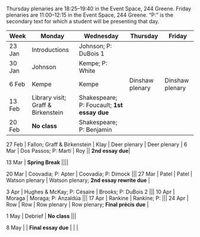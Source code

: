 
Thursday plenaries are 18:25–19:40 in the Event Space, 244 Greene. Friday
plenaries are 11:00–12:15 in the Event Space, 244 Greene. “P:” is the secondary
text for which a student will be presenting that day.

| Week | Monday | Wednesday | Thursday | Friday |
-------| ------ | --------- | -------- | ------ |
23 Jan| Introductions | Johnson; P: DuBois 1 |||
30 Jan | Johnson | Kempe; P: White |||
6 Feb | Kempe | Kempe | Dinshaw plenary | Dinshaw plenary |
13 Feb | Library visit; Graff & Birkenstein | Shakespeare; P: Foucault; **1st essay due** |||
20 Feb | **No class** | Shakespeare; P: Benjamin |||

27 Feb | Fallon; Graff & Birkenstein | Klay | Deer plenary | Deer plenary |
6 Mar | Dos Passos; P: Martí | Roy || **2nd essay due**|

13 Mar | **Spring Break** ||||

20 Mar | Coovadia; P: Apter | Coovadia; P: Dimock |||
27 Mar | Patel | Patel | Watson plenary | Watson plenary; **2nd essay rewrite due** |

3 Apr | Hughes & McKay; P: Césaire | Brooks; P: DuBois 2 |||
10 Apr | Moraga | Moraga; P: Anzaldúa |||
17 Apr | Rankine | Rankine; P:  |||
24 Apr | Row | Row | Row plenary | Row plenary; **Final précis due** |

1 May | Debrief | **No class** |||

8 May | | **Final essay due** | | |
